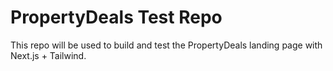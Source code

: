 # PropertyDeals Test Repo
This repo will be used to build and test the PropertyDeals landing page with Next.js + Tailwind.

